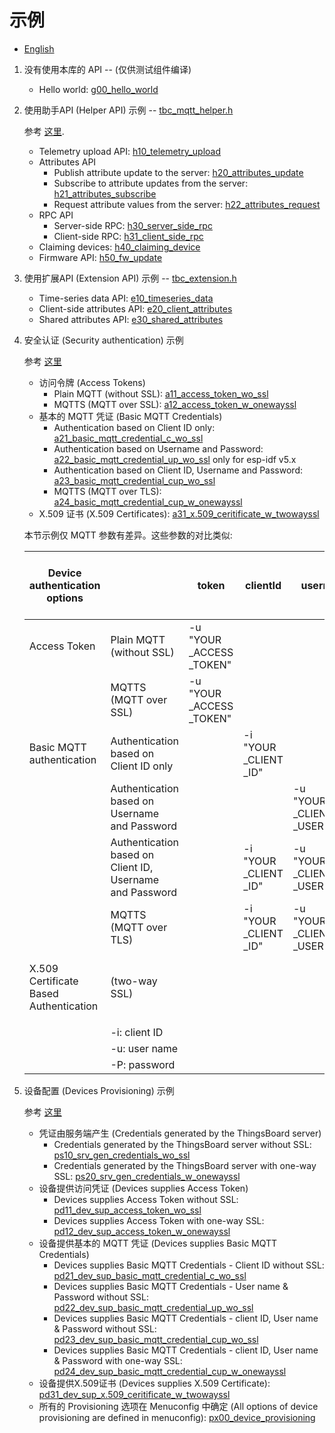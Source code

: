 # 示例

* [English](README.md)

1. 没有使用本库的 API -- (仅供测试组件编译)
   * Hello world: [g00_hello_world](./getstarted/g00_hello_world)

2. 使用助手API (Helper API) 示例 -- [tbc_mqtt_helper.h](./../components/tbcmh/include/tbc_mqtt_helper.h)

   参考 [这里](https://thingsboard.io/docs/reference/mqtt-api/).
   * Telemetry upload API: [h10_telemetry_upload](./helper/h10_telemetry_upload)
   * Attributes API
     * Publish attribute update to the server: [h20_attributes_update](./helper/h20_attributes_update)
     * Subscribe to attribute updates from the server: [h21_attributes_subscribe](./helper/h21_attributes_subscribe)
     * Request attribute values from the server: [h22_attributes_request](./helper/h22_attributes_request)
   * RPC API
     * Server-side RPC: [h30_server_side_rpc](./helper/h30_server_side_rpc)
     * Client-side RPC: [h31_client_side_rpc](./helper/h31_client_side_rpc)
   * Claiming devices: [h40_claiming_device](./helper/h40_claiming_device)
   * Firmware API: [h50_fw_update](./helper/h50_fw_update)

3. 使用扩展API (Extension API) 示例 -- [tbc_extension.h](../components/tbcmh/include/tbc_extension.h)
   * Time-series data API: [e10_timeseries_data](./extension/e10_timeseries_data)
   * Client-side attributes API: [e20_client_attributes](./extension/e20_client_attributes)
   * Shared attributes API: [e30_shared_attributes](./extension/e30_shared_attributes)

4. 安全认证 (Security authentication) 示例

   参考 [这里](https://thingsboard.io/docs/user-guide/device-credentials/)
   * 访问令牌 (Access Tokens)
     * Plain MQTT (without SSL): [a11_access_token_wo_ssl](./authentication/a11_access_token_wo_ssl)
     * MQTTS (MQTT over SSL): [a12_access_token_w_onewayssl](./authentication/a12_access_token_w_onewayssl)
   * 基本的 MQTT 凭证 (Basic MQTT Credentials)
     * Authentication based on Client ID only: [a21_basic_mqtt_credential_c_wo_ssl](./authentication/a21_basic_mqtt_credential_c_wo_ssl)
     * Authentication based on Username and Password: [a22_basic_mqtt_credential_up_wo_ssl](./authentication/a22_basic_mqtt_credential_up_wo_ssl) only for esp-idf v5.x
     * Authentication based on Client ID, Username and Password: [a23_basic_mqtt_credential_cup_wo_ssl](authentication/a23_basic_mqtt_credential_cup_wo_ssl)
     * MQTTS (MQTT over TLS): [a24_basic_mqtt_credential_cup_w_onewayssl](./authentication/a24_basic_mqtt_credential_cup_w_onewayssl)
   * X.509 证书 (X.509 Certificates): [a31_x.509_ceritificate_w_twowayssl](./authentication/a31_x.509_ceritificate_w_twowayssl)

    本节示例仅 MQTT 参数有差异。这些参数的对比类似:

    | Device authentication options          |                                                          | token                | clientId            | username                  | password                  |  | ca_certs=<br>"mqttserver<br>.pub.pem" | certfile=<br>"mqtt<br>_thingsboard<br>_server<br>_cert.pem" | keyfile=<br>"key<br>.pem" |  | Default Port |
    |----------------------------------------|----------------------------------------------------------|----------------------|---------------------|---------------------------|---------------------------|--|-------------------------------|---------------------|-------------------|--|--------------|
    | Access Token                           | Plain MQTT (without SSL)                                 | -u <br>"YOUR<br>_ACCESS<br>_TOKEN" |                     |                           |                           |  |                               |                     |                   |  | -p "1883"    |
    |                                        | MQTTS (MQTT over SSL)                                    | -u <br>"YOUR<br>_ACCESS<br>_TOKEN" |                     |                           |                           |  | --cafile <br>tb-server-chain.pem  |                     |                   |  | -p "8883"    |
    | Basic MQTT authentication              | Authentication based on Client ID only                   |                      | -i <br>"YOUR<br>_CLIENT<br>_ID" |                           |                           |  |                               |                     |                   |  | -p "1883"    |
    |                                        | Authentication based on Username and Password            |                      |                     | -u <br>"YOUR<br>_CLIENT<br>_USERNAME" | -P <br>"YOUR<br>_CLIENT<br>_PASSWORD" |  |                               |                     |                   |  | -p "1883"    |
    |                                        | Authentication based on Client ID, Username and Password |                      | -i <br>"YOUR<br>_CLIENT<br>_ID" | -u <br>"YOUR<br>_CLIENT<br>_USERNAME" | -P <br>"YOUR<br>_CLIENT<br>_PASSWORD" |  |                               |                     |                   |  | -p "1883"    |
    |                                        | MQTTS (MQTT over TLS)                                    |                      | -i <br>"YOUR<br>_CLIENT<br>_ID" | -u <br>"YOUR<br>_CLIENT<br>_USERNAME" | -P <br>"YOUR<br>_CLIENT<br>_PASSWORD" |  | --cafile <br>tb-server-chain.pem  |                     |                   |  | -p "8883"    |
    | X.509 Certificate Based Authentication | (two-way SSL)                                            |                      |                     |                           |                           |  | --cafile <br>tb-server-chain.pem  | --cert <br>mqtt<br>_thingsboard<br>_server<br>_cert.pem     | --key <br>key<br>.pem     |  | -p "8883"    |
    |                                        |                                                          |                      |                     |                           |                           |  |                               |                     |                   |  |              |
    |                                        | -i: client ID                                            |                      |                     |                           |                           |  |                               |                     |                   |  |              |
    |                                        | -u: user name                                            |                      |                     |                           |                           |  |                               |                     |                   |  |              |
    |                                        | -P: password                                             |

5. 设备配置 (Devices Provisioning) 示例

   参考 [这里](https://thingsboard.io/docs/user-guide/device-provisioning/)
   * 凭证由服务端产生 (Credentials generated by the ThingsBoard server)
     * Credentials generated by the ThingsBoard server without SSL: [ps10_srv_gen_credentials_wo_ssl](./provison/ps10_srv_gen_credentials_wo_ssl)
     * Credentials generated by the ThingsBoard server with one-way SSL: [ps20_srv_gen_credentials_w_onewayssl](./provison/ps20_srv_gen_credentials_w_onewayssl)
   * 设备提供访问凭证 (Devices supplies Access Token)
     * Devices supplies Access Token without SSL: [pd11_dev_sup_access_token_wo_ssl](./provison/pd11_dev_sup_access_token_wo_ssl)
     * Devices supplies Access Token with one-way SSL: [pd12_dev_sup_access_token_w_onewayssl](./provison/pd12_dev_sup_access_token_w_onewayssl)
   * 设备提供基本的 MQTT 凭证 (Devices supplies Basic MQTT Credentials)
     * Devices supplies Basic MQTT Credentials - Client ID without SSL: [pd21_dev_sup_basic_mqtt_credential_c_wo_ssl](./provison/pd21_dev_sup_basic_mqtt_credential_c_wo_ssl)
     * Devices supplies Basic MQTT Credentials - User name & Password without SSL: [pd22_dev_sup_basic_mqtt_credential_up_wo_ssl](./provison/pd22_dev_sup_basic_mqtt_credential_up_wo_ssl)
     * Devices supplies Basic MQTT Credentials - client ID, User name & Password without SSL: [pd23_dev_sup_basic_mqtt_credential_cup_wo_ssl](./provison/pd23_dev_sup_basic_mqtt_credential_cup_wo_ssl)
     * Devices supplies Basic MQTT Credentials - client ID, User name & Password with one-way SSL: [pd24_dev_sup_basic_mqtt_credential_cup_w_onewayssl](./provison/pd24_dev_sup_basic_mqtt_credential_cup_w_onewayssl)
   * 设备提供X.509证书 (Devices supplies X.509 Certificate): [pd31_dev_sup_x.509_ceritificate_w_twowayssl](./provison/pd31_dev_sup_x.509_ceritificate_w_twowayssl)
   * 所有的 Provisioning 选项在 Menuconfig 中确定 (All options of device provisioning are defined in menuconfig): [px00_device_provisioning](./provison/px00_device_provisioning)

